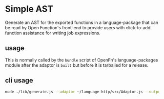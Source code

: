 # Simple AST

Generate an AST for the exported functions in a language-package that can be
read by Open Function's front-end to provide users with click-to-add function
assistance for writing job expressions.

## usage

This is normally called by the `bundle` script of OpenFn's language-packages
module after the adaptor is `built` but before it is tarballed for a release.

## cli usage

```sh
node ./lib/generate.js --adaptor ~/language-http/src/Adaptor.js --output ./tmp/ast.json
```
